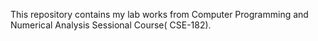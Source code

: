 This repository contains my lab works from  Computer Programming and Numerical Analysis Sessional Course( CSE-182).
